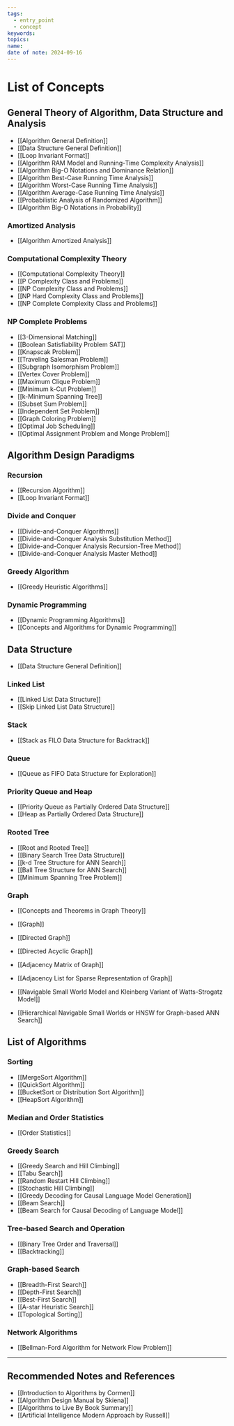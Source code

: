 ```yaml
---
tags:
  - entry_point
  - concept
keywords: 
topics: 
name: 
date of note: 2024-09-16
---
```


# List of Concepts

## General Theory of Algorithm, Data Structure and Analysis

- [[Algorithm General Definition]]
- [[Data Structure General Definition]]
- [[Loop Invariant Format]]
- [[Algorithm RAM Model and Running-Time Complexity Analysis]]
- [[Algorithm Big-O Notations and Dominance Relation]]
- [[Algorithm Best-Case Running Time Analysis]]
- [[Algorithm Worst-Case Running Time Analysis]]
- [[Algorithm Average-Case Running Time Analysis]]
- [[Probabilistic Analysis of Randomized Algorithm]]
- [[Algorithm Big-O Notations in Probability]]

### Amortized Analysis

- [[Algorithm Amortized Analysis]]

### Computational Complexity Theory

- [[Computational Complexity Theory]]
- [[P Complexity Class and Problems]]
- [[NP Complexity Class and Problems]]
- [[NP Hard Complexity Class and Problems]]
- [[NP Complete Complexity Class and Problems]]


### NP Complete Problems

- [[3-Dimensional Matching]]
- [[Boolean Satisfiability Problem SAT]]
- [[Knapscak Problem]]
- [[Traveling Salesman Problem]]
- [[Subgraph Isomorphism Problem]]
- [[Vertex Cover Problem]]
- [[Maximum Clique Problem]]
- [[Minimum k-Cut Problem]]
- [[k-Minimum Spanning Tree]]
- [[Subset Sum Problem]]
- [[Independent Set Problem]]
- [[Graph Coloring Problem]]
- [[Optimal Job Scheduling]]
- [[Optimal Assignment Problem and Monge Problem]]



## Algorithm Design Paradigms 

### Recursion

- [[Recursion Algorithm]]
- [[Loop Invariant Format]]

### Divide and Conquer

- [[Divide-and-Conquer Algorithms]]
- [[Divide-and-Conquer Analysis Substitution Method]]
- [[Divide-and-Conquer Analysis Recursion-Tree Method]]
- [[Divide-and-Conquer Analysis Master Method]]


### Greedy Algorithm

- [[Greedy Heuristic Algorithms]]


### Dynamic Programming

- [[Dynamic Programming Algorithms]]
- [[Concepts and Algorithms for Dynamic Programming]]



## Data Structure

- [[Data Structure General Definition]]

### Linked List

- [[Linked List Data Structure]]
- [[Skip Linked List Data Structure]]

### Stack

- [[Stack as FILO Data Structure for Backtrack]]

### Queue

- [[Queue as FIFO Data Structure for Exploration]]

### Priority Queue and Heap

- [[Priority Queue as Partially Ordered Data Structure]]
- [[Heap as Partially Ordered Data Structure]]


### Rooted Tree

- [[Root and Rooted Tree]]
- [[Binary Search Tree Data Structure]]
- [[k-d Tree Structure for ANN Search]]
- [[Ball Tree Structure for ANN Search]]
- [[Minimum Spanning Tree Problem]]


### Graph

- [[Concepts and Theorems in Graph Theory]]
- [[Graph]]
- [[Directed Graph]]
- [[Directed Acyclic Graph]]
- [[Adjacency Matrix of Graph]]
- [[Adjacency List for Sparse Representation of Graph]]

- [[Navigable Small World Model and Kleinberg Variant of Watts-Strogatz Model]]
- [[Hierarchical Navigable Small Worlds or HNSW for Graph-based ANN Search]]


## List of Algorithms

### Sorting

- [[MergeSort Algorithm]]
- [[QuickSort Algorithm]]
- [[BucketSort or Distribution Sort Algorithm]]
- [[HeapSort Algorithm]]

### Median and Order Statistics

- [[Order Statistics]]

### Greedy Search

- [[Greedy Search and Hill Climbing]]
- [[Tabu Search]]
- [[Random Restart Hill Climbing]]
- [[Stochastic Hill Climbing]]
- [[Greedy Decoding for Causal Language Model Generation]]
- [[Beam Search]]
- [[Beam Search for Causal Decoding of Language Model]]


### Tree-based Search and Operation

- [[Binary Tree Order and Traversal]]
- [[Backtracking]]


### Graph-based Search

- [[Breadth-First Search]]
- [[Depth-First Search]]
- [[Best-First Search]]
- [[A-star Heuristic Search]]
- [[Topological Sorting]]

### Network Algorithms

- [[Bellman-Ford Algorithm for Network Flow Problem]]







-----------
##  Recommended Notes and References



- [[Introduction to Algorithms by Cormen]]
- [[Algorithm Design Manual by Skiena]]
- [[Algorithms to Live By Book Summary]]
- [[Artificial Intelligence Modern Approach by Russell]]